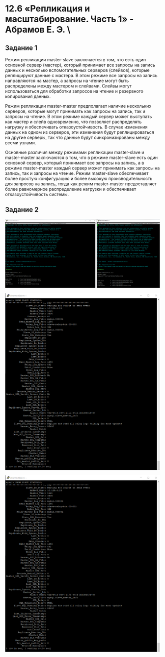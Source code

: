 # 12.6 «Репликация и масштабирование. Часть 1» - Абрамов Е. Э. \

## Задание 1

Режим репликации master-slave заключается в том, что есть один основной сервер (мастер), который принимает все запросы на запись данных и несколько вспомогательных серверов (слейвов), которые реплицируют данные с мастера. В этом режиме все запросы на запись направляются на мастер, а запросы на чтение могут быть распределены между мастером и слейвами. Слейвы могут использоваться для обработки запросов на чтение и резервного копирования данных.

Режим репликации master-master предполагает наличие нескольких серверов, которые могут принимать как запросы на запись, так и запросы на чтение. В этом режиме каждый сервер может выступать как мастер и слейв одновременно, что позволяет распределять нагрузку и обеспечивать отказоустойчивость. В случае изменения данных на одном из серверов, эти изменения будут реплицироваться на другие серверы, так что данные будут синхронизированы между всеми узлами.

Основные различия между режимами репликации master-slave и master-master заключаются в том, что в режиме master-slave есть один основной сервер, который принимает все запросы на запись, а в режиме master-master каждый сервер может принимать как запросы на запись, так и запросы на чтение. Режим master-slave обеспечивает более простую конфигурацию и более высокую производительность для запросов на запись, тогда как режим master-master предоставляет более равномерное распределение нагрузки и обеспечивает отказоустойчивость системы.

## Задание 2

![ ](https://github.com/jekaabramov/netology_hw/blob/master/%D0%91%D0%B0%D0%B7%D1%8B%20%D0%B4%D0%B0%D0%BD%D0%BD%D1%8B%D1%85%20%D0%B8%20%D0%B8%D0%BD%D1%84%D0%BE%D1%80%D0%BC%D0%B0%D1%86%D0%B8%D0%BE%D0%BD%D0%BD%D0%B0%D1%8F%20%D0%B1%D0%B5%D0%B7%D0%BE%D0%BF%D0%B0%D1%81%D0%BD%D0%BE%D1%81%D1%82%D1%8C/12.6%20%C2%AB%D0%A0%D0%B5%D0%BF%D0%BB%D0%B8%D0%BA%D0%B0%D1%86%D0%B8%D1%8F%20%D0%B8%20%D0%BC%D0%B0%D1%81%D1%88%D1%82%D0%B0%D0%B1%D0%B8%D1%80%D0%BE%D0%B2%D0%B0%D0%BD%D0%B8%D0%B5.%20%D0%A7%D0%B0%D1%81%D1%82%D1%8C%201%C2%BB/img/2-1.bmp)

![ ](https://github.com/jekaabramov/netology_hw/blob/master/%D0%91%D0%B0%D0%B7%D1%8B%20%D0%B4%D0%B0%D0%BD%D0%BD%D1%8B%D1%85%20%D0%B8%20%D0%B8%D0%BD%D1%84%D0%BE%D1%80%D0%BC%D0%B0%D1%86%D0%B8%D0%BE%D0%BD%D0%BD%D0%B0%D1%8F%20%D0%B1%D0%B5%D0%B7%D0%BE%D0%BF%D0%B0%D1%81%D0%BD%D0%BE%D1%81%D1%82%D1%8C/12.6%20%C2%AB%D0%A0%D0%B5%D0%BF%D0%BB%D0%B8%D0%BA%D0%B0%D1%86%D0%B8%D1%8F%20%D0%B8%20%D0%BC%D0%B0%D1%81%D1%88%D1%82%D0%B0%D0%B1%D0%B8%D1%80%D0%BE%D0%B2%D0%B0%D0%BD%D0%B8%D0%B5.%20%D0%A7%D0%B0%D1%81%D1%82%D1%8C%201%C2%BB/img/2-2.bmp)

![ ](https://github.com/jekaabramov/netology_hw/blob/master/%D0%91%D0%B0%D0%B7%D1%8B%20%D0%B4%D0%B0%D0%BD%D0%BD%D1%8B%D1%85%20%D0%B8%20%D0%B8%D0%BD%D1%84%D0%BE%D1%80%D0%BC%D0%B0%D1%86%D0%B8%D0%BE%D0%BD%D0%BD%D0%B0%D1%8F%20%D0%B1%D0%B5%D0%B7%D0%BE%D0%BF%D0%B0%D1%81%D0%BD%D0%BE%D1%81%D1%82%D1%8C/12.6%20%C2%AB%D0%A0%D0%B5%D0%BF%D0%BB%D0%B8%D0%BA%D0%B0%D1%86%D0%B8%D1%8F%20%D0%B8%20%D0%BC%D0%B0%D1%81%D1%88%D1%82%D0%B0%D0%B1%D0%B8%D1%80%D0%BE%D0%B2%D0%B0%D0%BD%D0%B8%D0%B5.%20%D0%A7%D0%B0%D1%81%D1%82%D1%8C%201%C2%BB/img/2-2.bmp)
